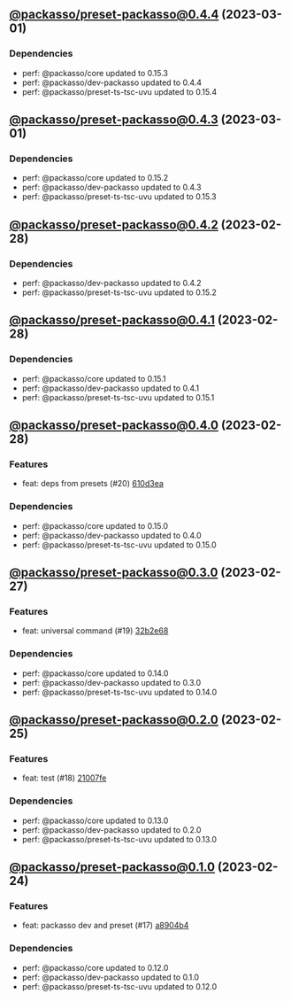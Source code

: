 ## [@packasso/preset-packasso@0.4.4](https://github.com/qiwi/packasso/compare/2023.3.1-packasso.preset-packasso.0.4.3-f0...2023.3.1-packasso.preset-packasso.0.4.4-f0) (2023-03-01)

### Dependencies
* perf: @packasso/core updated to 0.15.3
* perf: @packasso/dev-packasso updated to 0.4.4
* perf: @packasso/preset-ts-tsc-uvu updated to 0.15.4

## [@packasso/preset-packasso@0.4.3](https://github.com/qiwi/packasso/compare/2023.2.28-packasso.preset-packasso.0.4.2-f0...2023.3.1-packasso.preset-packasso.0.4.3-f0) (2023-03-01)

### Dependencies
* perf: @packasso/core updated to 0.15.2
* perf: @packasso/dev-packasso updated to 0.4.3
* perf: @packasso/preset-ts-tsc-uvu updated to 0.15.3

## [@packasso/preset-packasso@0.4.2](https://github.com/qiwi/packasso/compare/2023.2.28-packasso.preset-packasso.0.4.1-f0...2023.2.28-packasso.preset-packasso.0.4.2-f0) (2023-02-28)

### Dependencies
* perf: @packasso/dev-packasso updated to 0.4.2
* perf: @packasso/preset-ts-tsc-uvu updated to 0.15.2

## [@packasso/preset-packasso@0.4.1](https://github.com/qiwi/packasso/compare/2023.2.28-packasso.preset-packasso.0.4.0-f0...2023.2.28-packasso.preset-packasso.0.4.1-f0) (2023-02-28)

### Dependencies
* perf: @packasso/core updated to 0.15.1
* perf: @packasso/dev-packasso updated to 0.4.1
* perf: @packasso/preset-ts-tsc-uvu updated to 0.15.1

## [@packasso/preset-packasso@0.4.0](https://github.com/qiwi/packasso/compare/2023.2.27-packasso.preset-packasso.0.3.0-f0...2023.2.28-packasso.preset-packasso.0.4.0-f0) (2023-02-28)

### Features
* feat: deps from presets (#20) [610d3ea](https://github.com/qiwi/packasso/commit/610d3ea11d0e6b61392ae3c9779c5428830abc3c)

### Dependencies
* perf: @packasso/core updated to 0.15.0
* perf: @packasso/dev-packasso updated to 0.4.0
* perf: @packasso/preset-ts-tsc-uvu updated to 0.15.0

## [@packasso/preset-packasso@0.3.0](https://github.com/qiwi/packasso/compare/2023.2.25-packasso.preset-packasso.0.2.0-f0...2023.2.27-packasso.preset-packasso.0.3.0-f0) (2023-02-27)

### Features
* feat: universal command (#19) [32b2e68](https://github.com/qiwi/packasso/commit/32b2e68963837b4b4debc039a65177ef238c538b)

### Dependencies
* perf: @packasso/core updated to 0.14.0
* perf: @packasso/dev-packasso updated to 0.3.0
* perf: @packasso/preset-ts-tsc-uvu updated to 0.14.0

## [@packasso/preset-packasso@0.2.0](https://github.com/qiwi/packasso/compare/2023.2.24-packasso.preset-packasso.0.1.0-f0...2023.2.25-packasso.preset-packasso.0.2.0-f0) (2023-02-25)

### Features
* feat: test (#18) [21007fe](https://github.com/qiwi/packasso/commit/21007fe63a3783002ae0198b8a7318221332ee23)

### Dependencies
* perf: @packasso/core updated to 0.13.0
* perf: @packasso/dev-packasso updated to 0.2.0
* perf: @packasso/preset-ts-tsc-uvu updated to 0.13.0

## [@packasso/preset-packasso@0.1.0](https://github.com/qiwi/packasso/compare/undefined...2023.2.24-packasso.preset-packasso.0.1.0-f0) (2023-02-24)

### Features
* feat: packasso dev and preset (#17) [a8904b4](https://github.com/qiwi/packasso/commit/a8904b481020e6ca9a00a4b4c23b917fe5b92012)

### Dependencies
* perf: @packasso/core updated to 0.12.0
* perf: @packasso/dev-packasso updated to 0.1.0
* perf: @packasso/preset-ts-tsc-uvu updated to 0.12.0
